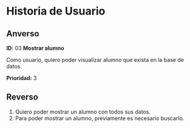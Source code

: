 # Historia de Usuario


## Anverso

**ID:** 03 **Mostrar alumno**

Como usuario, quiero poder visualizar alumno que exista en la base de datos.

**Prioridad:** 3 


## Reverso

1. Quiero poder mostrar un alumno con todos sus datos.
2. Para poder mostrar un alumno, previamente es necesario buscarlo.
